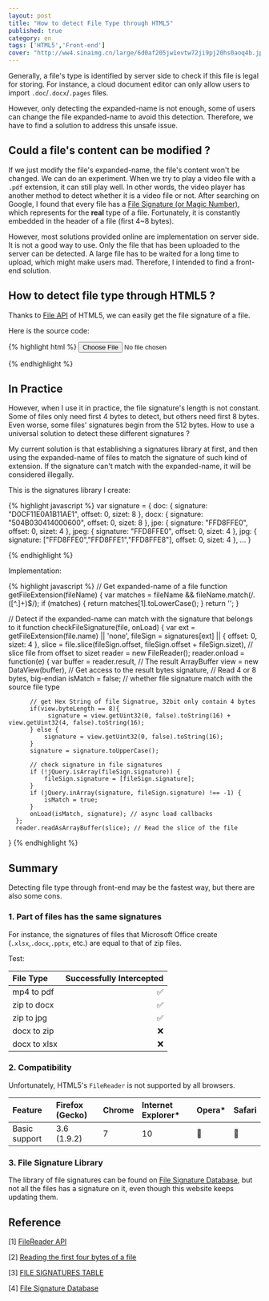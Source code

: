 ```yaml
---
layout: post
title: "How to detect File Type through HTML5"
published: true
category: en
tags: ['HTML5','Front-end']
cover: "http://ww4.sinaimg.cn/large/6d0af205jw1evtw72ji9pj20hs0aoq4b.jpg"
---
```


Generally, a file's type is identified by server side to check if this file is legal for storing. For instance, a cloud document editor can only allow users to import `.doc`/`.docx`/`.pages` files.

However, only detecting the expanded-name is not enough, some of users can change the file expanded-name to avoid this detection. Therefore, we have to find a solution to address this unsafe issue.

## Could a file's content can be modified ?

If we just modify the file's expanded-name, the file's content won't be changed. We can do an experiment. When we try to play a video file with a `.pdf` extension, it can still play well. In other words, the video player has another method to detect whether it is a video file or not. After searching on Google, I found that every file has a [File Signature (or Magic Number)](http://www.garykessler.net/library/file_sigs.html), which represents for the **real** type of a file. Fortunately, it is constantly embedded in the header of a file (first 4~8 bytes).

However, most solutions provided online are implementation on server side. It is not a good way to use. Only the file that has been uploaded to the server can be detected. A large file has to be waited for a long time to upload, which might make users mad. Therefore, I intended to find a front-end solution.

## How to detect file type through HTML5 ?

Thanks to [File API]() of HTML5, we can easily get the file signature of a file.

Here is the source code:

{% highlight html %}
<input type="file" onchange="checkFileType(this.files[0])"></input>

<script>
  function checkFileType(file){
    var slice = file.slice(0,4);      // Get the first 4 bytes of a file
    var reader = new FileReader();    // Create instance of file reader. It is asynchronous!
    reader.readAsArrayBuffer(slice);  // Read the chunk file and return to blob
    reader.onload = function(e) {
        var buffer = reader.result;          // The result ArrayBuffer
        var view = new DataView(buffer);      // Get access to the result bytes
        var signature = view.getUint32(0, false).toString(16);  // Read 4 bytes, big-endian，return hex string
        switch(signature) {                      // Every file has a unique signature, we can collect them and create a data lib.
          case "89504e47": file.verified_type = "image/png"; break;
          case "47494638": file.verified_type = "image/gif"; break;
          case "25504446": file.verified_type = "application/pdf"; break;
          case "504b0304": file.verified_type = "application/zip"; break;
        }
        console.log(file.name, file.verified_type);
  }
</script>
{% endhighlight %}

## In Practice

However, when I use it in practice, the file signature's length is not constant. Some of files only need first 4 bytes to detect, but others need first 8 bytes. Even worse, some files' signatures begin from the 512 bytes. How to use a universal solution to detect these different signatures ?

My current solution is that establishing a signatures library at first, and then using the expanded-name of files to match the signature of such kind of extension. If the signature can't match with the expanded-name, it will be considered illegally.

This is the signatures library I create:

{% highlight javascript %}
var signature = {
    doc: {
        signature: "D0CF11E0A1B11AE1",
        offset: 0,
        sizet: 8
    },
    docx: {
        signature: "504B030414000600",
        offset: 0,
        sizet: 8
    },
    jpe: {
        signature: "FFD8FFE0",
        offset: 0,
        sizet: 4
    },
    jpeg: {
        signature: "FFD8FFE0",
        offset: 0,
        sizet: 4
    },
    jpg: {
        signature: ["FFD8FFE0","FFD8FFE1","FFD8FFE8"],
        offset: 0,
        sizet: 4
    },
    ...
}
    

{% endhighlight %}

Implementation:

{% highlight javascript %}
  // Get expanded-name of a file
  function getFileExtension(fileName) {
      var matches = fileName && fileName.match(/\.([^.]+)$/);
      if (matches) {
        return matches[1].toLowerCase();
      }
      return '';
  }

  // Detect if the expanded-name can match with the signature that belongs to it
  function checkFileSignature(file, onLoad) {
      var ext = getFileExtension(file.name) || 'none',
          fileSign = signatures[ext] || {
              offset: 0,
              sizet: 4
          },
          slice = file.slice(fileSign.offset, fileSign.offset + fileSign.sizet), // slice file from offset to sizet
          reader = new FileReader();
      reader.onload = function(e) {
          var buffer = reader.result, // The result ArrayBuffer
              view = new DataView(buffer), // Get access to the result bytes
              signature, // Read 4 or 8 bytes, big-endian
              isMatch = false; // whether file signature match with the source file type
          
          // get Hex String of file Signatrue, 32bit only contain 4 bytes
          if(view.byteLength == 8){
               signature = view.getUint32(0, false).toString(16) + view.getUint32(4, false).toString(16);
          } else {
              signature = view.getUint32(0, false).toString(16);
          }
          signature = signature.toUpperCase();

          // check signature in file signatures
          if (!jQuery.isArray(fileSign.signature)) {
              fileSign.signature = [fileSign.signature];
          }
          if (jQuery.inArray(signature, fileSign.signature) !== -1) {
              isMatch = true;
          }
          onLoad(isMatch, signature); // async load callbacks
      };
      reader.readAsArrayBuffer(slice); // Read the slice of the file
  }
{% endhighlight %}

## Summary

Detecting file type through front-end may be the fastest way, but there are also some cons.

### 1. Part of files has the same signatures

For instance, the signatures of files that Microsoft Office create (`.xlsx`,`.docx`,`.pptx`, etc.) are equal to that of zip files.

Test:

| File Type     |  Successfully Intercepted |
| :-------- | --------:|
| mp4 to pdf   | ✅ |
| zip to docx  | ✅ |
| zip to jpg   | ✅ |
| docx to zip  | ❌ |
| docx to xlsx | ❌ |

### 2. Compatibility

Unfortunately, HTML5's `FileReader` is not supported by all browsers.

| Feature   | Firefox (Gecko) | Chrome | Internet Explorer* | Opera* | Safari |
| :-------- | :-------------- | :----- | :----------------- | :----- | :----- |
| Basic support | 3.6 (1.9.2) | 7      | 10                 |  🚫    |  🚫   |


### 3. File Signature Library

The library of file signatures can be found on [File Signature Database](www.filesignatures.net), but not all the files has a signature on it, even though this website keeps updating them.

## Reference

[1] [FileReader API](https://developer.mozilla.org/zh-CN/docs/Web/API/FileReader)

[2] [Reading the first four bytes of a file](https://www.inkling.com/read/javascript-definitive-guide-david-flanagan-6th/chapter-22/reading-the-first-four-bytes-of)

[3] [FILE SIGNATURES TABLE](http://www.garykessler.net/library/file_sigs.html)

[4] [File Signature Database](http://www.filesignatures.net)
